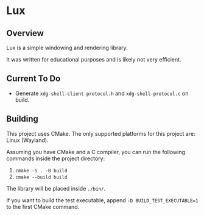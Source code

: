 # Lux

## Overview

Lux is a simple windowing and rendering library.

It was written for educational purposes and is likely not very efficient.

## Current To Do

- Generate `xdg-shell-client-protocol.h` and `xdg-shell-protocol.c` on build.

## Building

This project uses CMake. The only supported platforms for this project are: Linux (Wayland).

Assuming you have CMake and a C compiler, you can run the following commands inside the project directory:
1. `cmake -S . -B build`
2. `cmake --build build`

The library will be placed inside `./bin/`.

If you want to build the test executable, append `-D BUILD_TEST_EXECUTABLE=1` to the first CMake command.
